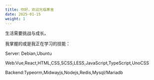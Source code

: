 ```yaml
---
title: 你好，欢迎光临寒舍
date: 2025-01-15
weight: 1
---
```

生活需要挑战与成长。

我掌握的或是我正在学习的技能：

Server: Debian,Ubuntu

Web:Vue,React,HTML,CSS,SCSS,LESS,JavaScript,TypeScript,UnoCSS

Backend:Typeorm,Midwayjs,Nodejs,Redis,Mysql/Mariadb
